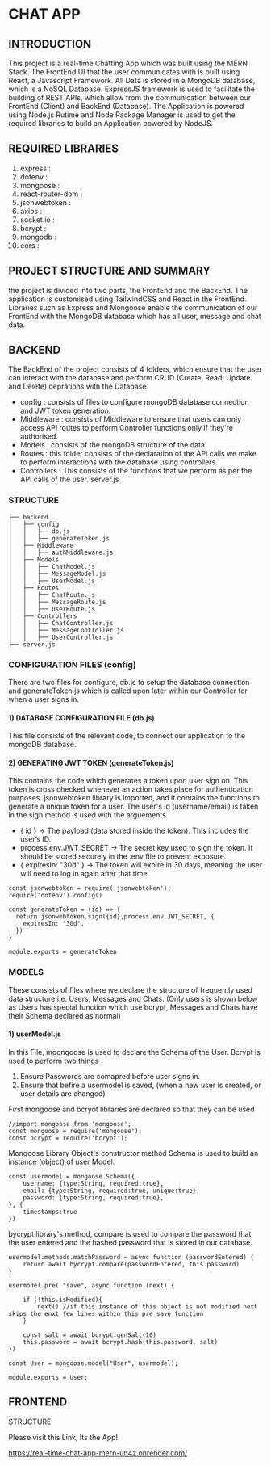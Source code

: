 # CHAT APP

## INTRODUCTION
This project is a real-time Chatting App which was built using the MERN Stack. The FrontEnd UI that the user communicates with is built using React, a Javascript Framework. All Data is stored in a MongoDB database, which is a NoSQL Database. ExpressJS framework is used to facilitate the building of REST APIs, which allow from the communication between our FrontEnd (Client) and BackEnd (Database). The Application is powered using Node.js Rutime and Node Package Manager is used to get the required libraries to build an Application powered by NodeJS.

## REQUIRED LIBRARIES
1. express : 
2. dotenv : 
3. mongoose : 
4. react-router-dom : 
5. jsonwebtoken : 
6. axios : 
7. socket.io : 
8. bcrypt : 
9. mongodb : 
10. cors : 

## PROJECT STRUCTURE AND SUMMARY
the project is divided into two parts, the FrontEnd and the BackEnd. The application is customised using TailwindCSS and React in the FrontEnd. Libraries such as Express and Mongoose enable the communication of our FrontEnd with the MongoDB database which has all user, message and chat data. 

## BACKEND 
The BackEnd of the project consists of 4 folders, which ensure that the user can interact with the database and perform CRUD (Create, Read, Update and Delete) oeprations with the Database.
- config : consists of files to configure mongoDB database connection and JWT token generation.
- Middleware : consists of Middleware to ensure that users can only access API routes to perform Controller functions only if they're authorised.
- Models : consists of the mongoDB structure of the data.
- Routes : this folder consists of the declaration of the API calls we make to perform interactions with the database using controllers
- Controllers : This consists of the functions that we perform as per the API calls of the user.
server.js

### STRUCTURE

```
├── backend
│   ├── config
│   │   ├── db.js
│   │   ├── generateToken.js
│   ├── Middleware
│   │   ├── authMiddleware.js
│   ├── Models
│   │   ├── ChatModel.js
│   │   ├── MessageModel.js
│   │   ├── UserModel.js
│   ├── Routes
│   │   ├── ChatRoute.js
│   │   ├── MessageRoute.js
│   │   ├── UserRoute.js
│   ├── Controllers
│   │   ├── ChatController.js
│   │   ├── MessageController.js
│   │   ├── UserController.js
├── server.js

```
### CONFIGURATION FILES (config)

There are two files for configure, db.js to setup the database connection and generateToken.js which is called upon later within our Controller for when a user signs in.

#### 1) DATABASE CONFIGURATION FILE (db.js)
This file consists of the relevant code, to connect our application to the mongoDB database.

#### 2) GENERATING JWT TOKEN (generateToken.js)
This contains the code which generates a token upon user sign on. This token is cross checked whenever an action takes place for authentication purposes.
jsonwebtoken library is imported, and it contains the functions to generate a unique token for a user. The user's id (username/email) is taken in the sign method is used with the arguements
- { id } → The payload (data stored inside the token). This includes the user’s ID.
- process.env.JWT_SECRET → The secret key used to sign the token. It should be stored securely in the .env file to prevent exposure.
- { expiresIn: "30d" } → The token will expire in 30 days, meaning the user will need to log in again after that time.

```
const jsonwebtoken = require('jsonwebtoken');
require('dotenv').config()

const generateToken = (id) => {
  return jsonwebtoken.sign({id},process.env.JWT_SECRET, {
    expiresIn: "30d",
  })
}

module.exports = generateToken
```

### MODELS 

These consists of files where we declare the structure of frequently used data structure i.e. Users, Messages and Chats.
(Only users is shown below as Users has special function which use bcrypt, Messages and Chats have their Schema declared as normal)

#### 1) userModel.js

In this File, moongoose is used to declare the Schema of the User. Bcrypt is used to perform two things
1. Ensure Passwords are comapred before user signs in.
2. Ensure that befire a usermodel is saved, (when a new user is created, or user details are changed)

First mongoose and bcryot libraries are declared so that they can be used
```
//import mongoose from 'mongoose';
const mongoose = require('mongoose');
const bcrypt = require('bcrypt');
```

Mongoose Library Object's constructor method Schema is used to build an instance (object) of user Model.
```
const usermodel = mongoose.Schema({
    username: {type:String, required:true},
    email: {type:String, required:true, unique:true},
    password: {type:String, required:true},
}, {
    timestamps:true
})
```

bycrypt library's method, compare is used to compare the password that the user entered and the hashed password that is stored in our database.
```
usermodel.methods.matchPassword = async function (passwordEntered) {
    return await bycrypt.compare(passwordEntered, this.password)
}
```


```
usermodel.pre( "save", async function (next) {

    if (!this.isModified){
        next() //if this instance of this object is not modified next skips the enxt few lines within this pre save function
    }

    const salt = await bcrypt.genSalt(10)
    this.password = await bcrypt.hash(this.password, salt)
})
```

```
const User = mongoose.model("User", usermodel);

module.exports = User;
```
## FRONTEND

STRUCTURE


Please visit this Link, Its the App! 

https://real-time-chat-app-mern-un4z.onrender.com/ 



